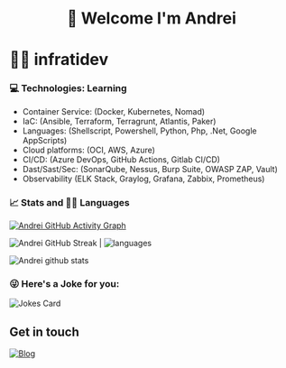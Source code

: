<h1 align="center">
🤝 Welcome I'm Andrei
</h1>

# 👨‍💻 infratidev
### 💻 Technologies: Learning 

* Container Service: (Docker, Kubernetes, Nomad)
* IaC: (Ansible, Terraform, Terragrunt, Atlantis, Paker)
* Languages: (Shellscript, Powershell, Python, Php, .Net, Google AppScripts)
* Cloud platforms: (OCI, AWS, Azure)
* CI/CD: (Azure DevOps, GitHub Actions, Gitlab CI/CD)
* Dast/Sast/Sec: (SonarQube, Nessus, Burp Suite, OWASP ZAP, Vault)
* Observability (ELK Stack, Graylog, Grafana, Zabbix, Prometheus)

### 📈 Stats and 👨‍🎓 Languages

[![Andrei GitHub Activity Graph](https://activity-graph.herokuapp.com/graph?username=infratidev&theme=gotham)](https://git.io/praveenscience)

![Andrei GitHub Streak](https://github-readme-streak-stats.herokuapp.com/?user=infratidev&theme=gotham) | ![languages](https://github-readme-stats.vercel.app/api/top-langs/?username=infratidev&hide=scss&layout=compact&theme=gotham) 

![Andrei github stats](https://github-readme-stats.vercel.app/api?username=infratidev&show_icons=true&theme=gotham&include_all_commits=true)

### 😜 Here's a Joke for you:
<img src="https://readme-jokes.vercel.app/api" alt="Jokes Card" />

## Get in touch
[![Blog](https://img.shields.io/website?down_color=blue&down_message=infrati.dev&label=Blog&logo=ghost&logoColor=green&style=for-the-badge&up_color=blue&up_message=infrati.dev&url=https%3A%2F%2Finfrati.dev)](https://infrati.dev)
